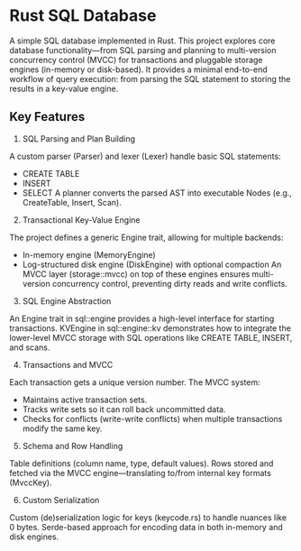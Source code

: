 # Rust SQL Database
A simple SQL database implemented in Rust. This project explores core database functionality—from SQL parsing and planning to multi-version concurrency control (MVCC) for transactions and pluggable storage engines (in-memory or disk-based). It provides a minimal end-to-end workflow of query execution: from parsing the SQL statement to storing the results in a key-value engine.

## Key Features

1. SQL Parsing and Plan Building

A custom parser (Parser) and lexer (Lexer) handle basic SQL statements:
- CREATE TABLE
- INSERT
- SELECT
A planner converts the parsed AST into executable Nodes (e.g., CreateTable, Insert, Scan).

2. Transactional Key-Value Engine

The project defines a generic Engine trait, allowing for multiple backends:
- In-memory engine (MemoryEngine)
- Log-structured disk engine (DiskEngine) with optional compaction
An MVCC layer (storage::mvcc) on top of these engines ensures multi-version concurrency control, preventing dirty reads and write conflicts.

3. SQL Engine Abstraction

An Engine trait in sql::engine provides a high-level interface for starting transactions.
KVEngine in sql::engine::kv demonstrates how to integrate the lower-level MVCC storage with SQL operations like CREATE TABLE, INSERT, and scans.

4. Transactions and MVCC

Each transaction gets a unique version number.
The MVCC system:
- Maintains active transaction sets.
- Tracks write sets so it can roll back uncommitted data.
- Checks for conflicts (write-write conflicts) when multiple transactions modify the same key.

5. Schema and Row Handling

Table definitions (column name, type, default values).
Rows stored and fetched via the MVCC engine—translating to/from internal key formats (MvccKey).

6. Custom Serialization

Custom (de)serialization logic for keys (keycode.rs) to handle nuances like 0 bytes.
Serde-based approach for encoding data in both in-memory and disk engines.


